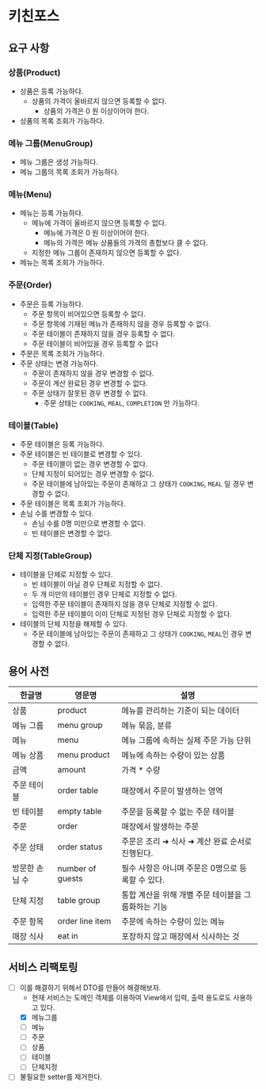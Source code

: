 # 키친포스

## 요구 사항

### 상품(Product)

- 상품은 등록 가능하다.
    - 상품의 가격이 올바르지 않으면 등록할 수 없다.
        - 상품의 가격은 0 원 이상이어야 한다.
- 상품의 목록 조회가 가능하다.

### 메뉴 그룹(MenuGroup)

- 메뉴 그룹은 생성 가능하다.
- 메뉴 그룹의 목록 조회가 가능하다.

### 메뉴(Menu)

- 메뉴는 등록 가능하다.
    - 메뉴에 가격이 올바르지 않으면 등록할 수 없다.
        - 메뉴에 가격은 0 원 이상이어야 한다.
        - 메뉴의 가격은 메뉴 상품들의 가격의 총합보다 클 수 없다.
    - 지정한 메뉴 그룹이 존재하지 않으면 등록할 수 없다.
- 메뉴는 목록 조회가 가능하다.

### 주문(Order)

- 주문은 등록 가능하다.
    - 주문 항목이 비어있으면 등록할 수 없다.
    - 주문 항목에 기재된 메뉴가 존재하지 않을 경우 등록할 수 없다.
    - 주문 테이블이 존재하지 않을 경우 등록할 수 없다.
    - 주문 테이블이 비어있을 경우 등록할 수 없다
- 주문은 목록 조회가 가능하다.
- 주문 상태는 변경 가능하다.
    - 주문이 존재하지 않을 경우 변경할 수 없다.
    - 주문이 계산 완료된 경우 변경할 수 없다.
    - 주문 상태가 잘못된 경우 변경할 수 없다.
        - 주문 상태는 `COOKING`, `MEAL`, `COMPLETION` 만 가능하다.

### 테이블(Table)

- 주문 테이블은 등록 가능하다.
- 주문 테이블은 빈 테이블로 변경할 수 있다.
    - 주문 테이블이 없는 경우 변경할 수 없다.
    - 단체 지정이 되어있는 경우 변경할 수 없다.
    - 주문 테이블에 남아있는 주문이 존재하고 그 상태가 `COOKING`, `MEAL` 일 경우 변경할 수 없다.
- 주문 테이블은 목록 조회가 가능하다.
- 손님 수를 변경할 수 있다.
    - 손님 수를 0명 미만으로 변경할 수 없다.
    - 빈 테이블은 변경할 수 없다.

### 단체 지정(TableGroup)

- 테이블을 단체로 지정할 수 있다.
    - 빈 테이블이 아닐 경우 단체로 지정할 수 없다.
    - 두 개 미만의 테이블인 경우 단체로 지정할 수 없다.
    - 입력한 주문 테이블이 존재하지 않을 경우 단체로 지정할 수 없다.
    - 입력한 주문 테이블이 이미 단체로 지정된 경우 단체로 지정할 수 없다.
- 테이블의 단체 지정을 해제할 수 있다.
    - 주문 테이블에 남아있는 주문이 존재하고 그 상태가 `COOKING`, `MEAL`인 경우 변경할 수 없다.

## 용어 사전

| 한글명      | 영문명              | 설명                            |
|----------|------------------|-------------------------------|
| 상품       | product          | 메뉴를 관리하는 기준이 되는 데이터           |
| 메뉴 그룹    | menu group       | 메뉴 묶음, 분류                     |
| 메뉴       | menu             | 메뉴 그룹에 속하는 실제 주문 가능 단위        |
| 메뉴 상품    | menu product     | 메뉴에 속하는 수량이 있는 상품             |
| 금액       | amount           | 가격 * 수량                       |
| 주문 테이블   | order table      | 매장에서 주문이 발생하는 영역              |
| 빈 테이블    | empty table      | 주문을 등록할 수 없는 주문 테이블           |
| 주문       | order            | 매장에서 발생하는 주문                  |
| 주문 상태    | order status     | 주문은 조리 ➜ 식사 ➜ 계산 완료 순서로 진행된다. |
| 방문한 손님 수 | number of guests | 필수 사항은 아니며 주문은 0명으로 등록할 수 있다. |
| 단체 지정    | table group      | 통합 계산을 위해 개별 주문 테이블을 그룹화하는 기능 |
| 주문 항목    | order line item  | 주문에 속하는 수량이 있는 메뉴             |
| 매장 식사    | eat in           | 포장하지 않고 매장에서 식사하는 것           |

## 서비스 리팩토링

- [ ] 이를 해결하기 위해서 DTO를 만들어 해결해보자.
    - 현재 서비스는 도메인 객체를 이용하여 View에서 입력, 출력 용도로도 사용하고 있다.
    - [x] 메뉴그룹
    - [ ] 메뉴
    - [ ] 주문
    - [ ] 상품
    - [ ] 테이블
    - [ ] 단체지정
- [ ] 불필요한 setter를 제거한다.
